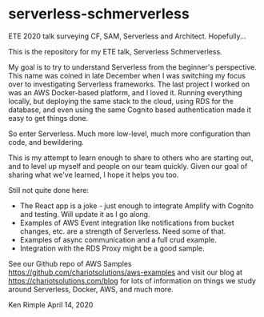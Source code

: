 # serverless-schmerverless
ETE 2020 talk surveying CF, SAM, Serverless and Architect. Hopefully...

This is the repository for my ETE talk, Serverless Schmerverless.

My goal is to try to understand Serverless from the beginner's perspective. This name was coined in late December when I was switching
my focus over to investigating Serverless frameworks. The last project I worked on was an AWS Docker-based platform, and I loved
it. Running everything locally, but deploying the same stack to the cloud, using RDS for the database, and even using the same
Cognito based authentication made it easy to get things done.

So enter Serverless. Much more low-level, much more configuration than code, and bewildering.

This is my attempt to learn enough to share to others who are starting out, and to level up myself and people on our team quickly.
Given our goal of sharing what we've learned, I hope it helps you too.

Still not quite done here:

* The React app is a joke - just enough to integrate Amplify with Cognito and testing. Will update it as I go along.
* Examples of AWS Event integration like notifications from bucket changes, etc. are a strength of Serverless. Need some of that.
* Examples of async communication and a full crud example.
* Integration with the RDS Proxy might be a good sample.

See our Github repo of AWS Samples https://github.com/chariotsolutions/aws-examples and visit our blog at https://chariotsolutions.com/blog for
lots of information on things we study around Serverless, Docker, AWS, and much more.

Ken Rimple
April 14, 2020
